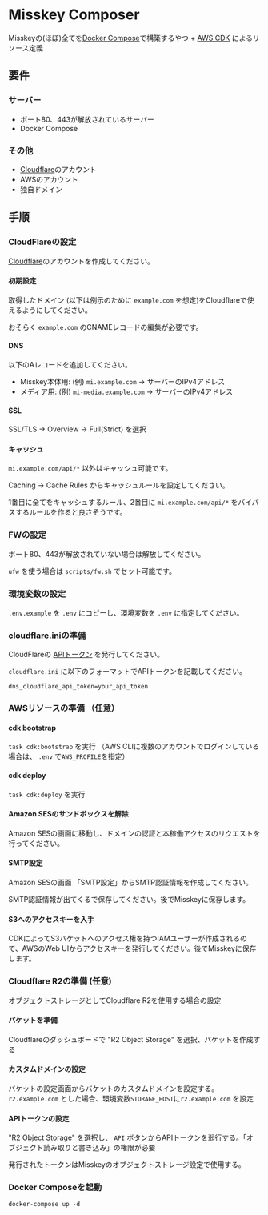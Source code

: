 # Misskey Composer

Misskeyの(ほぼ)全てを[Docker Compose](https://docs.docker.com/compose/)で構築するやつ + [AWS CDK](https://docs.aws.amazon.com/cdk/v2/guide/home.html) によるリソース定義

## 要件

### サーバー

- ポート80、443が解放されているサーバー
- Docker Compose

### その他
- [Cloudflare](https://www.cloudflare.com/ja-jp/)のアカウント
- AWSのアカウント
- 独自ドメイン

## 手順



### CloudFlareの設定

[Cloudflare](https://www.cloudflare.com/ja-jp/)のアカウントを作成してください。

#### 初期設定

取得したドメイン (以下は例示のために `example.com` を想定)をCloudflareで使えるようにしてください。

おそらく `example.com` のCNAMEレコードの編集が必要です。

#### DNS

以下のAレコードを追加してください。

- Misskey本体用: (例) `mi.example.com` -> サーバーのIPv4アドレス
- メディア用: (例) `mi-media.example.com` -> サーバーのIPv4アドレス

#### SSL

SSL/TLS -> Overview -> Full(Strict) を選択

#### キャッシュ

`mi.example.com/api/*` 以外はキャッシュ可能です。

Caching -> Cache Rules からキャッシュルールを設定してください。

1番目に全てをキャッシュするルール、2番目に `mi.example.com/api/*` をバイパスするルールを作ると良さそうです。

### FWの設定

ポート80、443が解放されていない場合は解放してください。

`ufw` を使う場合は `scripts/fw.sh` でセット可能です。

### 環境変数の設定

`.env.example` を `.env` にコピーし、環境変数を `.env` に指定してください。

### cloudflare.iniの準備

CloudFlareの [APIトークン](https://dash.cloudflare.com/profile/api-tokens) を発行してください。

`cloudflare.ini` に以下のフォーマットでAPIトークンを記載してください。

```
dns_cloudflare_api_token=your_api_token
```


### AWSリソースの準備 （任意）

#### cdk bootstrap

`task cdk:bootstrap` を実行
（AWS CLIに複数のアカウントでログインしている場合は、 `.env` で`AWS_PROFILE`を指定）

#### cdk deploy

`task cdk:deploy` を実行

#### Amazon SESのサンドボックスを解除

Amazon SESの画面に移動し、ドメインの認証と本稼働アクセスのリクエストを行ってください。

#### SMTP設定

Amazon SESの画面 「SMTP設定」からSMTP認証情報を作成してください。

SMTP認証情報が出てくるで保存してください。後でMisskeyに保存します。


#### S3へのアクセスキーを入手

CDKによってS3バケットへのアクセス権を持つIAMユーザーが作成されるので、AWSのWeb UIからアクセスキーを発行してください。後でMisskeyに保存します。

### Cloudflare R2の準備 (任意)

オブジェクトストレージとしてCloudflare R2を使用する場合の設定

#### バケットを準備

Cloudflareのダッシュボードで "R2 Object Storage" を選択、バケットを作成する

#### カスタムドメインの設定

バケットの設定画面からバケットのカスタムドメインを設定する。 `r2.example.com` とした場合、環境変数`STORAGE_HOST`に`r2.example.com` を設定

#### APIトークンの設定

"R2 Object Storage" を選択し、 `API` ボタンからAPIトークンを弱行する。「オブジェクト読み取りと書き込み」の権限が必要

発行されたトークンはMisskeyのオブジェクトストレージ設定で使用する。

### Docker Composeを起動

`docker-compose up -d`
